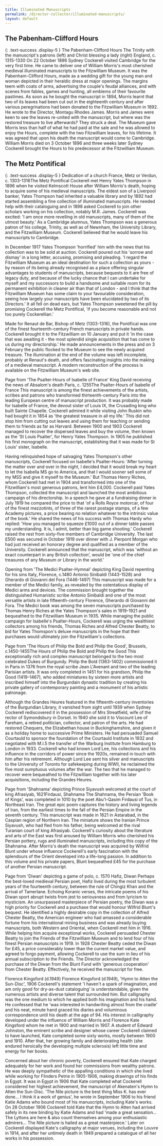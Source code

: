 ```yaml
---
title: Illuminated Manuscripts
permalink: /director-collector/illuminated-manuscripts/
layout: default
---
```


## The Pabenham-Clifford Hours
{: .text-success .display-5 }
The Pabenham-Clifford Hours The Trinity with the manuscript's patrons (left)  and Christ blessing a lady (right) England, c. 1315-1330 On 22 October 1896 Sydney Cockerell visited Cambridge for the very first time. He came to deliver one of William Morris's most cherished medieval illuminated manuscripts to the Fitzwilliam Museum. It was the Pabenham-Clifford Hours, made as a wedding gift for the young man and woman depicted in their heraldic dress at major openings. The margins teem with coats of arms, advertising the couple's feudal alliances, and with scenes from fables, games and hunting, all emblems of their favourite pastimes. As soon as he bought the manuscript in 1894, Morris learnt that two of its leaves had been cut out in the eighteenth century and after various peregrinations had been donated to the Fitzwilliam Museum in 1892. He wrote to the Director, Montagu Rhodes James. Morris and James were keen to see the leaves re-united with the manuscript, but where was the restored treasure to live afterwards? They struck a deal. The Museum gave Morris less than half of what he had paid at the sale and he was allowed to enjoy the Hours, complete with the two Fitzwilliam leaves, for his lifetime. It was agreed that upon his death the manuscript would come to Cambridge. William Morris died on 3 October 1896 and three weeks later Sydney Cockerell brought the Hours to his predecessor at the Fitzwilliam Museum.

## The Metz Pontifical
{: .text-success .display-5 }
Dedication of a church France, Metz or Verdun, c. 1303-1316The Metz Pontifical
Cockerell met Henry Yates Thompson in 1896 when he visited Kelmscott House after William Morris's death, hoping to acquire some of his medieval manuscripts. The eldest son of a Liverpool banker, Yates Thompson had inherited a valuable library and by 1892 had started assembling a fine collection of illuminated manuscripts. He needed help with their cataloguing and in 1898 asked Cockerell to join other scholars working on his collection, notably M.R. James. Cockerell was excited: 'I am once more revelling in old manuscripts, many of them of the utmost beauty.' As a Cambridge alumnus, Yates Thompson was a generous patron of his college, Trinity, as well as of Newnham, the University Library, and the Fitzwilliam Museum. Cockerell believed that he would leave his manuscripts to Cambridge.

In December 1917 Yates Thompson 'horrified' him with the news that his collection was to be sold at auction. Cockerell poured out his 'sorrow and dismay' in a long letter, accusing, promising and pleading. 'I regard the Fitzwilliam Museum as an ideal destination for such a collection as yours - by reason of its being already recognised as a place offering singular advantages to students of manuscripts, because bequests to it are free of legacy duty, and because of the lucky chance that I can undertake for myself and my successors to build a handsome and suitable room for its permanent exhibition in cleaner air than that of London - and I think that the Fitzwilliam Museum has some claim to your favourable consideration, seeing how largely your manuscripts have been elucidated by two of its Directors.' It all fell on dead ears, but Yates Thompson sweetened the pill by promising Cockerell the Metz Pontifical, 'if you become reasonable and not too purely Cockerellian.'

Made for Renaut de Bar, Bishop of Metz (1303-1316), the Pontifical was one of the finest fourteenth-century French manuscripts in private hands. Cockerell brought it to the Fitzwilliam on 10 January and put it 'in the case that was awaiting it - the most splendid single acquisition that has come to us during my directorship.' He made announcements in the press and on 3 February the public flocked to the Museum to see the newly acquired treasure. The illumination at the end of the volume was left incomplete, probably at Renaut's death, and offers fascinating insights into the making of a medieval manuscript. A modern reconstruction of the process is available on the Fitzwilliam Museum's web site.

Page from 'The Psalter-Hours of Isabelle  of France' King David receiving the news of  Absalom's death  Paris, c. 1255The Psalter-Hours of Isabelle of France
This manuscript is among the finest achievements of the artists, scribes and patrons who transformed thirteenth-century Paris into the leading European centre of manuscript production. It was probably made for Isabelle of France, the devout sister of Louis IX, the Crusading king who built Sainte Chapelle. Cockerell admired it while visiting John Ruskin who had bought it in 1854 as 'the greatest treasure in all my life.' This did not stop him from cutting out leaves and using them for teaching or sending them to friends as far as Harvard. Between 1900 and 1903 Cockerell managed to recover the dispersed leaves and buy the volume, then known as the 'St Louis Psalter', for Henry Yates Thompson. In 1905 he published his first monograph on the manuscript, establishing that it was made for St Louis' sister, Isabelle.

Having relinquished hope of salvaging Yates Thompson's other manuscripts, Cockerell focused on Isabelle's Psalter-Hours: 'After turning the matter over and over in the night, I decided that it would break my heart to let the Isabella MS go to America, and that I would sooner sell some of my MSS and give it myself to the Museum.' But Thomas Henry Riches, whom Cockerell had met in 1904 and transformed into one of the Fitzwilliam's most generous patrons, lent him £4,000. Cockerell paid Yates Thompson, collected the manuscript and launched the most ambitious campaign of his directorship. In a speech he gave at a fundraising dinner in July 1919 he compared the price to that 'of a Rolls Royce motorcar, of four of the finest mezzotints, of three of the rarest postage stamps, of a few Academy pictures, a price bearing no relation whatever to the intrinsic value of the book.' He shared the news of his success with Thomas Hardy who replied: 'How you managed to squeeze £1000 out of a dinner table passes my understanding. It is, I admit, better than big game shooting.' Cockerell raised the rest from sixty-five members of Cambridge University. The last £500 was secured in October 1919 over dinner with J. Pierpont Morgan who had just received an honorary degree and qualified as a member of the University. Cockerell announced that the manuscript, which was 'without an exact counterpart in any British collection', would be 'one of the chief treasures of any Museum or Library in the world.'

Opening from 'The Medici Psalter-Hymnal' depicting King David repenting for his sins Italy, Florence, c.1480  Antonio Sinibaldi (1443-1528) and Gherardo di Giovanni del Fora (1446-1497)
This manuscript was made for a member of the Medici family, as revealed by the ostentatious display of Medici arms and devices. The commission brought together the distinguished Humanistic scribe Antonio Sinibaldi and one of the most versatile artists in late fifteenth-century Florence, Gherardo di Giovanni del Fora. The Medici book was among the seven manuscripts purchased by Thomas Henry Riches at the Yates Thompson's sales in 1919-1921 and bequeathed to the Fitzwilliam Museum in 1935. While managing the public campaign for Isabelle's Psalter-Hours, Cockerell was urging the wealthiest collectors among his friends, Thomas Riches and Alfred Chester Beatty, to bid for Yates Thomspon's deluxe manuscripts in the hope that their purchases would ultimately join the Fitzwilliam's collections.

Page from 'The Hours of Philip the Bold and Philip the Good', Brussels, c.1450-1455The Hours of Philip the Bold and Philip the Good
This exceptionally rich and complex manuscript belonged to the two most celebrated Dukes of Burgundy. Philip the Bold (1363-1402) commissioned it in Paris in 1376 from the royal scribe Jean L'Avenant and two of the leading Parisian artists. It was only completed in 1451 for his grandson, Philip the Good (1419-1467), who added miniatures by sixteen more artists and inscribed himself into the Burgundain dynastic tradition by creating his private gallery of contemporary painting and a monument of his artistic patronage.

Although the Grandes Heures featured in the fifteenth-century inventories of the Burgundian Library, it vanished from sight until 1939 when Sydney Cockerell rediscovered it in the possession of Mrs Streatfield, wife of the rector of Symondsbury in Dorset. In 1940 she sold it to Viscount Lee of Fareham, a retired politician, collector, and patron of the arts. He had restored Chequers, the Elizabethan house in Buckinghamshire, and given it as a holiday home to successive Prime Ministers. He had persuaded Samuel Courtauld to sponsor the foundation of the Courtauld Institute in 1932 and negotiated with M.I.5 the transfer of the Warburg Institute from Hamburg to London in 1933. Cockerell who had known Lord Lee, his collections and his influence in the corridors of power since the 1920s, remained in touch with him after his retirement. Although Lord Lee sent his silver and manuscripts to the University of Toronto for safekeeping during WWII, he reclaimed the five most sumptuous volumes after the war. The two that he managed to recover were bequeathed to the Fitzwilliam together with his later acquisitions, including the Grandes Heures.

Page from 'Shahnama' depicting Prince Siyavush welcomed at the court of king Afrasiyab, 1621Firdausi, Shahnama
The Shahnama, the Persian 'Book of Kings', was completed in 1010 by the poet Abu'l-Qasim Firdausi of Tus, in Northeast Iran. The great epic poem captures the history and living legends of Iran, from the earliest times to the fall of the Persian Empire in the seventh century. This manuscript was made in 1621 in Astarabad, in the Caspian region of Northern Iran. The miniature shows the Iranian Prince Siyavush, who had fled from his father, being welcomed at the rival Turanian court of king Afrasiyab. Cockerell's curiosity about the literature and arts of the East was first aroused by William Morris who cherished his Persian pottery, rugs and illuminated manuscripts, including this copy of the Shahnama. After Morris's death the manuscript was acquired by Wilfrid Blunt under whose influence Cockerell's early fascination with the splendours of the Orient developed into a life-long passion. In addition to this volume and his private papers, Blunt bequeathed £45 for the purchase of another Persian manuscript.



Page from 'Diwan' depicting a game of polo, c. 1570
Hafiz, Diwan
Perhaps the best-loved medieval Persian poet, Hafiz lived during the most turbulent years of the fourteenth century, between the rule of Chingiz Khan and the arrival of Tamerlane. Echoing Koranic verses, the intricate poems of his Diwan sport abrupt twists from jest to seriousness and from lyricism to mysticism. An unsurpassed masterpiece of Persian poetry, the Diwan was a high priority for Cockerell and a purchase that would honour Wilfrid Blunt's bequest. He identified a highly desirable copy in the collection of Alfred Chester Beatty, the American engineer who had amassed a considerable fortune from his international mining business and was already buying manuscripts, both Western and Oriental, when Cockerell met him in 1916. While helping him acquire exceptional works, Cockerell persuaded Chester Beatty to join the Friends of the Fitzwilliam Museum and to lend four of his finest Persian manuscripts in 1919. In 1928 Chester Beatty ceded the Diwan for £45, a price considerably lower than the current market value, and agreed to forgo payment, allowing Cockerell to use the sum in lieu of his annual subscription to the Friends. The Director acknowledged the purchase of the Diwan from the Blunt Fund with 'generous cooperation' from Chester Beatty. Effectively, he received the manuscript for free.

Florence Kingsford (d.1949)
Florence Kingsford (d.1949), 'Hymn to Atten the  Sun-Disc', 1906 Cockerell's statement 'I haven't a spark of imagination, and am only good for dry-as-dust cataloguing' is understandable, given the numerous artists and diverse talent that surrounded him. But calligraphy was the one medium to which he applied both his imagination and his hand. He confessed that he 'was interested in handwriting almost from the cradle' and his neat, minute hand graced his diaries and voluminous correspondence until his death at the age of 94. His interest in calligraphy developed under the influence of William Morris and Florence Kate Kingsford whom he met in 1900 and married in 1907. A student of Edward Johnston, the eminent scribe and designer whose career Cockerell claimed to have launched, Kate completed some sixty works, mostly between 1900 and 1910. After that, her growing family and deteriorating health (she endured heroically the developing multiple sclerosis) left little time and energy for her books.

Concerned about her chronic poverty, Cockerell ensured that Kate charged adequately for her work and found her commissions from wealthy patrons. He was deeply sympathetic of the appalling conditions in which she lived while working for Flinders Petrie in 1905-1906, making drawings of his finds in Egypt. It was in Egypt in 1906 that Kate completed what Cockerell considered her highest achievement, the manuscript of Akenaten's Hymn to Atten the Sun-Disc. 'The Nile picture is the best thing Miss K. has ever done... I think it a work of genius', he wrote in September 1906 to his friend Katie Adams who bound most of his manuscripts, including Kate's works. On 28 October 1906 Cockerell told Kate that the Hymn to Atten had arrived safely in its new binding by Katie Adams and had 'made a great sensation... The Lyttons are here & also count themselves among your enthusiastic admirers... The Nile picture is hailed as a great masterpiece.' Later on Cockerell displayed Kate's calligraphy at major venues, including the Louvre in 1914, and after her untimely death in 1949 prepared a catalogue of all her works in his possession.
